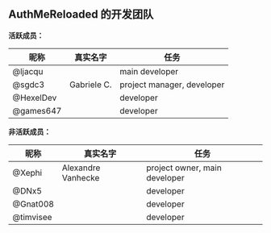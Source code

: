 ## AuthMeReloaded 的开发团队

**活跃成员：**

| **昵称**  | **真实名字** | **任务**                   |
| --------- | ------------ | -------------------------- |
| @ljacqu   |              | main developer             |
| @sgdc3    | Gabriele C.  | project manager, developer |
| @HexelDev |              | developer                  |
| @games647 |              | developer                  |

**非活跃成员：**

| **昵称**  | **真实名字**       | **任务**                      |
| --------- | ------------------ | ----------------------------- |
| @Xephi    | Alexandre Vanhecke | project owner, main developer |
| @DNx5     |                    | developer                     |
| @Gnat008  |                    | developer                     |
| @timvisee |                    | developer                     |
